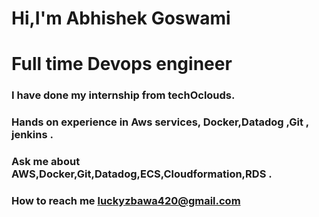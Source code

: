 # Hi,I'm Abhishek Goswami
# Full time  Devops engineer 
### I have done my internship from **techOclouds**.
### Hands on experience in  Aws services, Docker,Datadog ,Git , jenkins .
### Ask me about AWS,Docker,Git,Datadog,ECS,Cloudformation,RDS .
###  How to reach me luckyzbawa420@gmail.com

